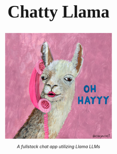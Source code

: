<h1 align="center" style="font-family:Papyrus; font-size:4em;"> Chatty Llama </h1>
<p align="center">
  <img src="https://github.com/Sollimann/chatty-llama/blob/main/docs/images/chatty-llama.jpg" width="350" ">
</p>

<p align="center">
    <em>A fullstack chat app utilizing Llama LLMs</em>
</p>



